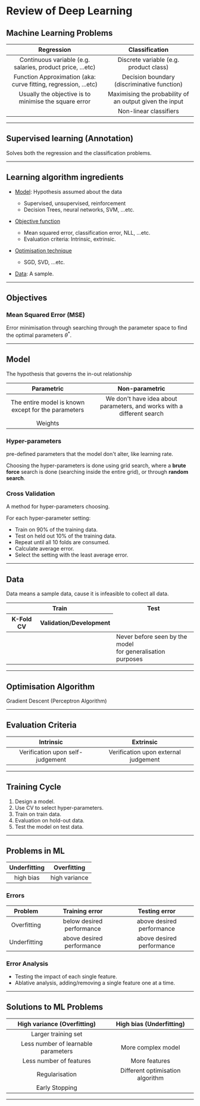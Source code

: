 # Review of Deep Learning

## Machine Learning Problems

|                           Regression                            |                     Classification                      |
| :-------------------------------------------------------------: | :-----------------------------------------------------: |
|   Continuous variable (e.g. salaries, product price, ...etc)    |         Discrete variable (e.g. product class)          |
| Function Approximation (aka: curve fitting, regression, ...etc) |       Decision boundary (discriminative function)       |
|      Usually the objective is to minimise the square error      | Maximising the probability of an output given the input |
|                                                                 |                 Non-linear classifiers                  |

---

## Supervised learning (Annotation)

Solves both the regression and the classification problems.

---

## Learning algorithm ingredients

- [Model](#model): Hypothesis assumed about the data

  - Supervised, unsupervised, reinforcement
  - Decision Trees, neural networks, SVM, ...etc.

- [Objective function](#objectives)

  - Mean squared error, classification error, NLL, ...etc.
  - Evaluation criteria: Intrinsic, extrinsic.

- [Optimisation technique](#optimisation-algorithm)

  - SGD, SVD, ...etc.

- [Data](#data): A sample.

---

## Objectives

### Mean Squared Error (MSE)

Error minimisation through searching through the parameter space to find the optimal parameters $\theta^*$.

---

## Model

The hypothesis that governs the in-out relationship

|                     Parametric                      |                             Non-parametric                             |
| :-------------------------------------------------: | :--------------------------------------------------------------------: |
| The entire model is known except for the parameters | We don't have idea about parameters, and works with a different search |
|                       Weights                       |                                                                        |

### Hyper-parameters

pre-defined parameters that the model don't alter, like learning rate.

Choosing the hyper-parameters is done using grid search, where a **brute force** search is done (searching inside the entire grid), or through **random search**.

### Cross Validation

A method for hyper-parameters choosing.

For each hyper-parameter setting:

- Train on $90$% of the training data.
- Test on held out $10$% of the training data.
- Repeat until all $10$ folds are consumed.
- Calculate average error.
- Select the setting with the least average error.

---

## Data

Data means a sample data, cause it is infeasible to collect all data.

<!-- | Train | Validation/Development | Test | -->
<!-- | :---: | :--------------------: | :--: | -->

<table text-align="center">
  <thead>
    <tr>
      <th colspan="2">Train</th>
      <th>Test</th>
    </tr>
    <tr>
      <th>K-Fold CV</th>
      <th>Validation/Development</th>
    </tr>
  </thead>
  <tbody>
    <tr>
      <td></td>
      <td></td>
      <td>
        Never before seen by the model<br />
        for generalisation purposes
      </td>
    </tr>
  </tbody>
</table>

---

## Optimisation Algorithm

Gradient Descent (Perceptron Algorithm)

---

## Evaluation Criteria

|            Intrinsic             |              Extrinsic               |
| :------------------------------: | :----------------------------------: |
| Verification upon self-judgement | Verification upon external judgement |

---

## Training Cycle

1. Design a model.
2. Use CV to select hyper-parameters.
3. Train on train data.
4. Evaluation on hold-out data.
5. Test the model on test data.

---

## Problems in ML

| Underfitting |  Overfitting  |
| :----------: | :-----------: |
|  high bias   | high variance |

### Errors

|   Problem    |      Training error       |       Testing error       |
| :----------: | :-----------------------: | :-----------------------: |
| Overfitting  | below desired performance | above desired performance |
| Underfitting | above desired performance | above desired performance |

### Error Analysis

- Testing the impact of each single feature.
- Ablative analysis, adding/removing a single feature one at a time.

---

## Solutions to ML Problems

|     High variance (Overfitting)     |     High bias (Underfitting)     |
| :---------------------------------: | :------------------------------: |
|         Larger training set         |                                  |
| Less number of learnable parameters |        More complex model        |
|       Less number of features       |          More features           |
|           Regularisation            | Different optimisation algorithm |
|           Early Stopping            |                                  |

---
